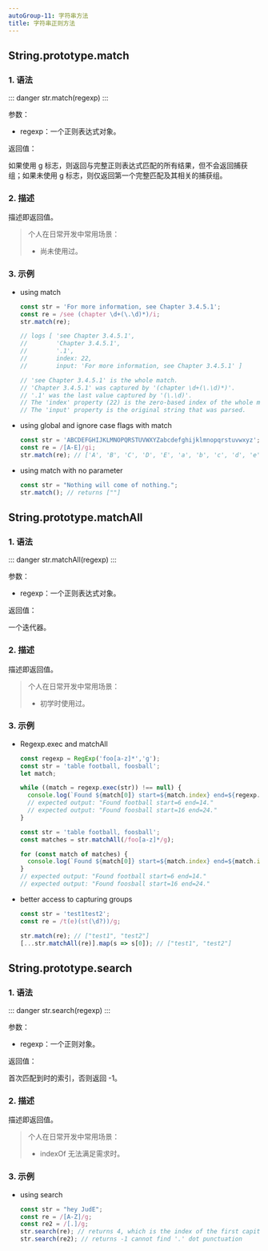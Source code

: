```yaml
---
autoGroup-11: 字符串方法
title: 字符串正则方法
---
```


## String.prototype.match

### 1. 语法

::: danger
str.match(regexp)
:::

参数：

+ regexp：一个正则表达式对象。

返回值：

如果使用 g 标志，则返回与完整正则表达式匹配的所有结果，但不会返回捕获组；如果未使用 g 标志，则仅返回第一个完整匹配及其相关的捕获组。

### 2. 描述

描述即返回值。

> 个人在日常开发中常用场景：
>
> - 尚未使用过。

### 3. 示例

+ using match

  ```js
  const str = 'For more information, see Chapter 3.4.5.1';
  const re = /see (chapter \d+(\.\d)*)/i;
  str.match(re);
  
  // logs [ 'see Chapter 3.4.5.1',
  //        'Chapter 3.4.5.1',
  //        '.1',
  //        index: 22,
  //        input: 'For more information, see Chapter 3.4.5.1' ]
  
  // 'see Chapter 3.4.5.1' is the whole match.
  // 'Chapter 3.4.5.1' was captured by '(chapter \d+(\.\d)*)'.
  // '.1' was the last value captured by '(\.\d)'.
  // The 'index' property (22) is the zero-based index of the whole match.
  // The 'input' property is the original string that was parsed.
  ```

+ using global and ignore case flags with match

  ```js
  const str = 'ABCDEFGHIJKLMNOPQRSTUVWXYZabcdefghijklmnopqrstuvwxyz';
  const re = /[A-E]/gi;
  str.match(re); // ['A', 'B', 'C', 'D', 'E', 'a', 'b', 'c', 'd', 'e']
  ```

+ using match with no parameter

  ```js
  const str = "Nothing will come of nothing.";
  str.match(); // returns [""]
  ```



## String.prototype.matchAll

### 1. 语法

::: danger
str.matchAll(regexp)
:::

参数：

+ regexp：一个正则表达式对象。

返回值：

一个迭代器。

### 2. 描述

描述即返回值。

> 个人在日常开发中常用场景：
>
> - 初学时使用过。

### 3. 示例

+ Regexp.exec and matchAll

  ```js
  const regexp = RegExp('foo[a-z]*','g');
  const str = 'table football, foosball';
  let match;
  
  while ((match = regexp.exec(str)) !== null) {
    console.log(`Found ${match[0]} start=${match.index} end=${regexp.lastIndex}.`);
    // expected output: "Found football start=6 end=14."
    // expected output: "Found foosball start=16 end=24."
  }
  
  const str = 'table football, foosball';
  const matches = str.matchAll(/foo[a-z]*/g);
  
  for (const match of matches) {
    console.log(`Found ${match[0]} start=${match.index} end=${match.index + match[0].length}.`);
  }
  // expected output: "Found football start=6 end=14."
  // expected output: "Found foosball start=16 end=24."
  ```

+ better access to capturing groups

  ```js
  const str = 'test1test2';
  const re = /t(e)(st(\d?))/g;
  
  str.match(re); // ["test1", "test2"]
  [...str.matchAll(re)].map(s => s[0]); // ["test1", "test2"]
  ```



## String.prototype.search

### 1. 语法

::: danger
str.search(regexp)
:::

参数：

+ regexp：一个正则对象。

返回值：

首次匹配到时的索引，否则返回 -1。

### 2. 描述

描述即返回值。

> 个人在日常开发中常用场景：
>
> - indexOf 无法满足需求时。

### 3. 示例

+ using search

  ```js
  const str = "hey JudE";
  const re = /[A-Z]/g;
  const re2 = /[.]/g;
  str.search(re); // returns 4, which is the index of the first capital letter "J"
  str.search(re2); // returns -1 cannot find '.' dot punctuation
  ```
